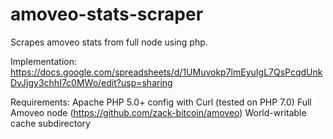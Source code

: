 # amoveo-stats-scraper
Scrapes amoveo stats from full node using php.

Implementation: https://docs.google.com/spreadsheets/d/1UMuvokp7lmEyuIgL7QsPcqdUnkDvJjgy3chhI7c0MWo/edit?usp=sharing

Requirements:
Apache
PHP 5.0+ config with Curl (tested on PHP 7.0)
Full Amoveo node (https://github.com/zack-bitcoin/amoveo)
World-writable cache subdirectory